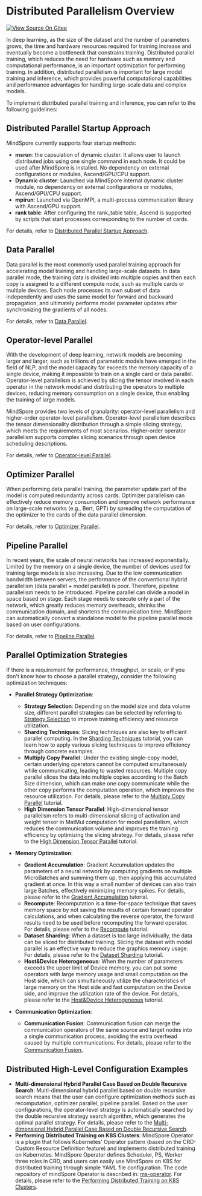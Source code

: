 # Distributed Parallelism Overview

[![View Source On Gitee](https://mindspore-website.obs.cn-north-4.myhuaweicloud.com/website-images/master/resource/_static/logo_source_en.svg)](https://gitee.com/mindspore/docs/blob/master/tutorials/source_en/parallel/overview.md)

In deep learning, as the size of the dataset and the number of parameters grows, the time and hardware resources required for training increase and eventually become a bottleneck that constrains training. Distributed parallel training, which reduces the need for hardware such as memory and computational performance, is an important optimization for performing training. In addition, distributed parallelism is important for large model training and inference, which provides powerful computational capabilities and performance advantages for handling large-scale data and complex models.

To implement distributed parallel training and inference, you can refer to the following guidelines:

## Distributed Parallel Startup Approach

MindSpore currently supports four startup methods:

- **msrun**: the capsulation of dynamic cluster. It allows user to launch distributed jobs using one single command in each node. It could be used after MindSpore is installed. No dependency on external configurations or modules, Ascend/GPU/CPU support.
- **Dynamic cluster**: Launched via MindSpore internal dynamic cluster module, no dependency on external configurations or modules, Ascend/GPU/CPU support.
- **mpirun**: Launched via OpenMPI, a multi-process communication library with Ascend/GPU support.
- **rank table**: After configuring the rank_table table, Ascend is supported by scripts that start processes corresponding to the number of cards.

For details, refer to [Distributed Parallel Startup Approach](https://www.mindspore.cn/tutorials/en/master/parallel/startup_method.html).

## Data Parallel

Data parallel is the most commonly used parallel training approach for accelerating model training and handling large-scale datasets. In data parallel mode, the training data is divided into multiple copies and then each copy is assigned to a different compute node, such as multiple cards or multiple devices. Each node processes its own subset of data independently and uses the same model for forward and backward propagation, and ultimately performs model parameter updates after synchronizing the gradients of all nodes.

For details, refer to [Data Parallel](https://www.mindspore.cn/tutorials/en/master/parallel/data_parallel.html).

## Operator-level Parallel

With the development of deep learning, network models are becoming larger and larger, such as trillions of parametric models have emerged in the field of NLP, and the model capacity far exceeds the memory capacity of a single device, making it impossible to train on a single card or data parallel. Operator-level parallelism is achieved by slicing the tensor involved in each operator in the network model and distributing the operators to multiple devices, reducing memory consumption on a single device, thus enabling the training of large models.

MindSpore provides two levels of granularity: operator-level parallelism and higher-order operator-level parallelism. Operator-level parallelism describes the tensor dimensionality distribution through a simple slicing strategy, which meets the requirements of most scenarios. Higher-order operator parallelism supports complex slicing scenarios through open device scheduling descriptions.

For details, refer to [Operator-level Parallel](https://www.mindspore.cn/tutorials/en/master/parallel/operator_parallel.html).

## Optimizer Parallel

When performing data parallel training, the parameter update part of the model is computed redundantly across cards. Optimizer parallelism can effectively reduce memory consumption and improve network performance on large-scale networks (e.g., Bert, GPT) by spreading the computation of the optimizer to the cards of the data parallel dimension.

For details, refer to [Optimizer Parallel](https://www.mindspore.cn/tutorials/en/master/parallel/optimizer_parallel.html).

## Pipeline Parallel

In recent years, the scale of neural networks has increased exponentially. Limited by the memory on a single device, the number of devices used for training large models is also increasing. Due to the low communication bandwidth between servers, the performance of the conventional hybrid parallelism (data parallel + model parallel) is poor. Therefore, pipeline parallelism needs to be introduced. Pipeline parallel can divide a model in space based on stage. Each stage needs to execute only a part of the network, which greatly reduces memory overheads, shrinks the communication domain, and shortens the communication time. MindSpore can automatically convert a standalone model to the pipeline parallel mode based on user configurations.

For details, refer to [Pipeline Parallel](https://www.mindspore.cn/tutorials/en/master/parallel/pipeline_parallel.html).

## Parallel Optimization Strategies

If there is a requirement for performance, throughput, or scale, or if you don't know how to choose a parallel strategy, consider the following optimization techniques:

- **Parallel Strategy Optimization**:

    - **Strategy Selection**: Depending on the model size and data volume size, different parallel strategies can be selected by referring to [Strategy Selection](https://www.mindspore.cn/tutorials/en/master/parallel/strategy_select.html) to improve training efficiency and resource utilization.
    - **Sharding Techniques**: Slicing techniques are also key to efficient parallel computing. In the [Sharding Techniques](https://www.mindspore.cn/tutorials/en/master/parallel/split_technique.html) tutorial, you can learn how to apply various slicing techniques to improve efficiency through concrete examples.
    - **Multiply Copy Parallel**: Under the existing single-copy model, certain underlying operators cannot be computed simultaneously while communicating, leading to wasted resources. Multiple copy parallel slices the data into multiple copies according to the Batch Size dimension, which can make one copy communicate while the other copy performs the computation operation, which improves the resource utilization. For details, please refer to the [Multiply Copy Parallel](https://www.mindspore.cn/tutorials/en/master/parallel/multiple_copy.html) tutorial.
    - **High Dimension Tensor Parallel**: High-dimensional tensor parallelism refers to multi-dimensional slicing of activation and weight tensor in MatMul computation for model parallelism, which reduces the communication volume and improves the training efficiency by optimizing the slicing strategy. For details, please refer to the [High Dimension Tensor Parallel](https://www.mindspore.cn/tutorials/en/master/parallel/high_dimension_tensor_parallel.html) tutorial.
- **Memory Optimization**:

    - **Gradient Accumulation**: Gradient Accumulation updates the parameters of a neural network by computing gradients on multiple MicroBatches and summing them up, then applying this accumulated gradient at once. In this way a small number of devices can also train large Batches, effectively minimizing memory spikes. For details, please refer to the [Gradient Accumulation](https://www.mindspore.cn/tutorials/en/master/parallel/distributed_gradient_accumulation.html) tutorial.
    - **Recompute**: Recomputation is a time-for-space technique that saves memory space by not saving the results of certain forward operator calculations, and when calculating the reverse operator, the forward results need to be used before recomputing the forward operator. For details, please refer to the [Recompute](https://www.mindspore.cn/tutorials/en/master/parallel/recompute.html) tutorial.
    - **Dataset Sharding**: When a dataset is too large individually, the data can be sliced for distributed training. Slicing the dataset with model parallel is an effective way to reduce the graphics memory usage. For details, please refer to the [Dataset Sharding](https://www.mindspore.cn/tutorials/en/master/parallel/dataset_slice.html) tutorial.
    - **Host&Device Heterogeneous**: When the number of parameters exceeds the upper limit of Device memory, you can put some operators with large memory usage and small computation on the Host side, which can simultaneously utilize the characteristics of large memory on the Host side and fast computation on the Device side, and improve the utilization rate of the device. For details, please refer to the [Host&Device Heterogeneous](https://www.mindspore.cn/tutorials/en/master/parallel/host_device_training.html) tutorial.
- **Communication Optimization**:

    - **Communication Fusion**: Communication fusion can merge the communication operators of the same source and target nodes into a single communication process, avoiding the extra overhead caused by multiple communications. For details, please refer to the [Communication Fusion](https://www.mindspore.cn/tutorials/en/master/parallel/comm_fusion.html)。

## Distributed High-Level Configuration Examples

- **Multi-dimensional Hybrid Parallel Case Based on Double Recursive Search**: Multi-dimensional hybrid parallel based on double recursive search means that the user can configure optimization methods such as recomputation, optimizer parallel, pipeline parallel. Based on the user configurations, the operator-level strategy is automatically searched by the double recursive strategy search algorithm, which generates the optimal parallel strategy. For details, please refer to the [Multi-dimensional Hybrid Parallel Case Based on Double Recursive Search](https://www.mindspore.cn/tutorials/en/master/parallel/multiple_mixed.html).
- **Performing Distributed Training on K8S Clusters**: MindSpore Operator is a plugin that follows Kubernetes' Operator pattern (based on the CRD-Custom Resource Definition feature) and implements distributed training on Kubernetes. MindSpore Operator defines Scheduler, PS, Worker three roles in CRD, and users can easily use MindSpore on K8S for distributed training through simple YAML file configuration. The code repository of mindSpore Operator is described in: [ms-operator](https://gitee.com/mindspore/ms-operator/). For details, please refer to the [Performing Distributed Training on K8S Clusters](https://www.mindspore.cn/tutorials/en/master/parallel/ms_operator.html).

